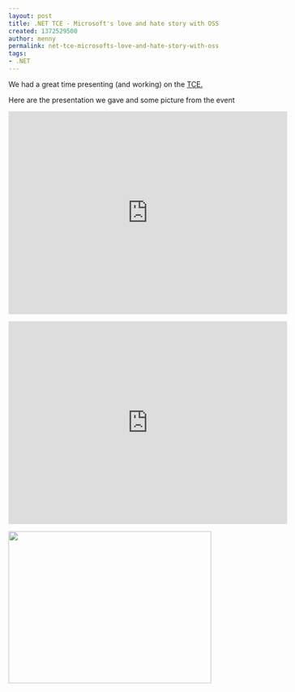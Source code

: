 ```yaml
---
layout: post
title: .NET TCE - Microsoft's love and hate story with OSS
created: 1372529500
author: menny
permalink: net-tce-microsofts-love-and-hate-story-with-oss
tags:
- .NET
---
```

<p>We had a great time presenting (and working) on the <a href="http://www.meetup.com/Tikal-TCE/events/120122872/">TCE.</a></p>
<p>Here are the presentation we gave and some picture from the event</p>
<p><iframe frameborder="0" height="400" src="http://prezi.com/embed/zwxpxtuu6cya/?bgcolor=ffffff&amp;lock_to_path=0&amp;autoplay=0&amp;autohide_ctrls=0&amp;features=undefined&amp;disabled_features=undefined" width="550"></iframe></p>
<p><iframe frameborder="0" height="400" src="http://prezi.com/embed/symfc5iythuj/?bgcolor=ffffff&amp;lock_to_path=0&amp;autoplay=0&amp;autohide_ctrls=0&amp;features=undefined&amp;disabled_features=undefined" width="550"></iframe></p>
<p><img alt="" src="http://photos2.meetupstatic.com/photos/event/4/6/2/0/highres_252917952.jpeg" style="height: 300px; width: 400px; float: left;" /></p>
